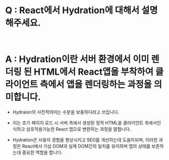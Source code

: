 # Q : React에서 Hydration에 대해서 설명해주세요.

<br />

# A : Hydration이란 서버 환경에서 이미 렌더링 된 HTML에서 React앱을 부착하여 클라이언트 측에서 앱을 렌더링하는 과정을 의미합니다.

- Hydraion의 사전적의미는 수분을 보충하다라고 쓰입니다.

- 이는 초기 페이지 로드 시 서버 측에서 생성된 정적 HTML을 클라이언트 측에서인식하고 상호작용가능한 React 앱으로 변환하는 과정을 말합니다.

- Hydration은 사용자 경험을 향상시키고 SEO를 개선하는데 도움이되며, 이러한 과정은 React에서 가상 DOM과 실제 DOM간의 일치를 유지하며 앱의 상태를 보존하는데 중요한 역할을 합니다.

